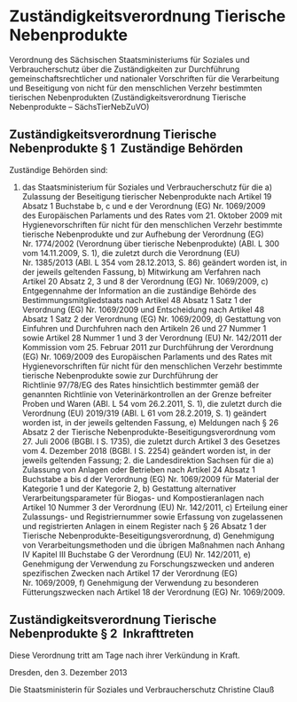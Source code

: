# Zuständigkeitsverordnung Tierische Nebenprodukte

Verordnung des Sächsischen Staatsministeriums für Soziales und Verbraucherschutz über die Zuständigkeiten zur Durchführung gemeinschaftsrechtlicher und nationaler Vorschriften für die Verarbeitung und Beseitigung von nicht für den menschlichen Verzehr bestimmten tierischen Nebenprodukten (Zuständigkeitsverordnung Tierische Nebenprodukte – SächsTierNebZuVO)

## Zuständigkeitsverordnung Tierische Nebenprodukte § 1  Zuständige Behörden

Zuständige Behörden sind:

1. das Staatsministerium für Soziales und Verbraucherschutz für die a) Zulassung der Beseitigung tierischer Nebenprodukte nach Artikel 19 Absatz 1 Buchstabe b, c und e der Verordnung (EG) Nr. 1069/2009 des Europäischen Parlaments und des Rates vom 21. Oktober 2009 mit Hygienevorschriften für nicht für den menschlichen Verzehr bestimmte tierische Nebenprodukte und zur Aufhebung der Verordnung (EG) Nr. 1774/2002 (Verordnung über tierische Nebenprodukte) (ABl. L 300 vom 14.11.2009, S. 1), die zuletzt durch die Verordnung (EU) Nr. 1385/2013 (ABl. L 354 vom 28.12.2013, S. 86) geändert worden ist, in der jeweils geltenden Fassung, b) Mitwirkung am Verfahren nach Artikel 20 Absatz 2, 3 und 8 der Verordnung (EG) Nr. 1069/2009, c) Entgegennahme der Information an die zuständige Behörde des Bestimmungsmitgliedstaats nach Artikel 48 Absatz 1 Satz 1 der Verordnung (EG) Nr. 1069/2009 und Entscheidung nach Artikel 48 Absatz 1 Satz 2 der Verordnung (EG) Nr. 1069/2009, d) Gestattung von Einfuhren und Durchfuhren nach den Artikeln 26 und 27 Nummer 1 sowie Artikel 28 Nummer 1 und 3 der Verordnung (EU) Nr. 142/2011 der Kommission vom 25. Februar 2011 zur Durchführung der Verordnung (EG) Nr. 1069/2009 des Europäischen Parlaments und des Rates mit Hygienevorschriften für nicht für den menschlichen Verzehr bestimmte tierische Nebenprodukte sowie zur Durchführung der Richtlinie 97/78/EG des Rates hinsichtlich bestimmter gemäß der genannten Richtlinie von Veterinärkontrollen an der Grenze befreiter Proben und Waren (ABl. L 54 vom 26.2.2011, S. 1), die zuletzt durch die Verordnung (EU) 2019/319 (ABl. L 61 vom 28.2.2019, S. 1) geändert worden ist, in der jeweils geltenden Fassung, e) Meldungen nach § 26 Absatz 2 der Tierische Nebenprodukte-Beseitigungsverordnung vom 27. Juli 2006 (BGBl. I S. 1735), die zuletzt durch Artikel 3 des Gesetzes vom 4. Dezember 2018 (BGBl. I S. 2254) geändert worden ist, in der jeweils geltenden Fassung; 2. die Landesdirektion Sachsen für die a) Zulassung von Anlagen oder Betrieben nach Artikel 24 Absatz 1 Buchstabe a bis d der Verordnung (EG) Nr. 1069/2009 für Material der Kategorie 1 und der Kategorie 2, b) Gestattung alternativer Verarbeitungsparameter für Biogas- und Kompostieranlagen nach Artikel 10 Nummer 3 der Verordnung (EU) Nr. 142/2011, c) Erteilung einer Zulassungs- und Registriernummer sowie Erfassung von zugelassenen und registrierten Anlagen in einem Register nach § 26  		Absatz 1 der Tierische Nebenprodukte-Beseitigungsverordnung, d) Genehmigung von Verarbeitungsmethoden und die übrigen Maßnahmen nach Anhang IV Kapitel III Buchstabe G der Verordnung (EU) Nr. 142/2011, e) Genehmigung der Verwendung zu Forschungszwecken und anderen spezifischen Zwecken nach Artikel 17 der Verordnung (EG) Nr. 1069/2009, f) Genehmigung der Verwendung zu besonderen Fütterungszwecken nach Artikel 18 der Verordnung (EG) Nr. 1069/2009. 
## Zuständigkeitsverordnung Tierische Nebenprodukte § 2  Inkrafttreten

Diese Verordnung tritt am Tage nach ihrer Verkündung in Kraft.

Dresden, den 3. Dezember 2013

Die Staatsministerin für Soziales und Verbraucherschutz 
           Christine Clauß

